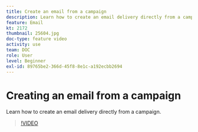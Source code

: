 ```yaml
---
title: Create an email from a campaign
description: Learn how to create an email delivery directly from a campaign.
feature: Email
kt: 2172
thumbnail: 25604.jpg
doc-type: feature video
activity: use
team: DOC
role: User
level: Beginner
exl-id: 89765be2-366d-45f8-8e1c-a192ecbb2694
---
```

# Creating an email from a campaign

Learn how to create an email delivery directly from a campaign.

>[!VIDEO](https://video.tv.adobe.com/v/25604?quality=12)
